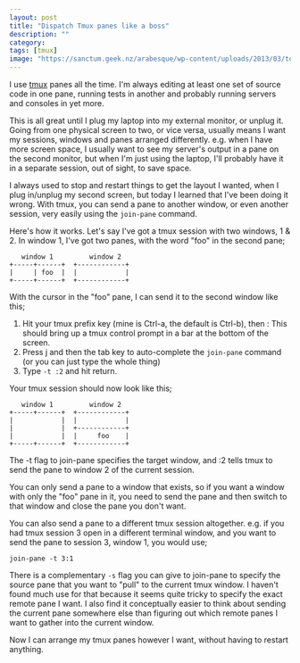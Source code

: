 ```yaml
---
layout: post
title: "Dispatch Tmux panes like a boss"
description: ""
category:
tags: [tmux]
image: "https://sanctum.geek.nz/arabesque/wp-content/uploads/2013/03/toggle-pane-zoom.gif"
---
```


I use [tmux](https://tmux.github.io/) panes all the time. I'm always editing at least one set of source code in one pane, running tests in another and probably running servers and consoles in yet more.

This is all great until I plug my laptop into my external monitor, or unplug it. Going from one physical screen to two, or vice versa, usually means I want my sessions, windows and panes arranged differently. e.g. when I have more screen space, I usually want to see my server's output in a pane on the second monitor, but when I'm just using the laptop, I'll probably have it in a separate session, out of sight, to save space.

I always used to stop and restart things to get the layout I wanted, when I plug in/unplug my second screen, but today I learned that I've been doing it wrong. With tmux, you can send a pane to another window, or even another session, very easily using the `join-pane` command.

Here's how it works. Let's say I've got a tmux session with two windows, 1 & 2. In window 1, I've got two panes, with the word "foo" in the second pane;

~~~
   window 1         window 2
+-----+------+  +------------+
|     | foo  |  |            |
+-----+------+  +------------+
~~~

With the cursor in the "foo" pane, I can send it to the second window like this;

1. Hit your tmux prefix key (mine is Ctrl-a, the default is Ctrl-b), then :  This should bring up a tmux control prompt in a bar at the bottom of the screen.
2. Press j and then the tab key to auto-complete the `join-pane` command (or you can just type the whole thing)
3. Type `-t :2` and hit return.

Your tmux session should now look like this;

~~~
   window 1         window 2
+-----+------+  +------------+
|            |  |            |
|            |  +------------+
|            |  |     foo    |
+-----+------+  +------------+
~~~

The -t flag to join-pane specifies the target window, and :2 tells tmux to send the pane to window 2 of the current session.

You can only send a pane to a window that exists, so if you want a window with only the "foo" pane in it, you need to send the pane and then switch to that window and close the pane you don't want.

You can also send a pane to a different tmux session altogether. e.g. if you had tmux session 3 open in a different terminal window, and you want to send the pane to session 3, window 1, you would use;

`join-pane -t 3:1`

There is a complementary `-s` flag you can give to join-pane to specify the source pane that you want to "pull" to the current tmux window. I haven't found much use for that because it seems quite tricky to specify the exact remote pane I want. I also find it conceptually easier to think about sending the current pane somewhere else than figuring out which remote panes I want to gather into the current window.

Now I can arrange my tmux panes however I want, without having to restart anything.
